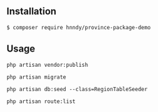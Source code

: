 ## Installation

```shell
$ composer require hnndy/province-package-demo
```

## Usage
```shell
php artisan vendor:publish 
```
```shell
php artisan migrate 
```
```shell
php artisan db:seed --class=RegionTableSeeder
```
```shell
php artisan route:list
```